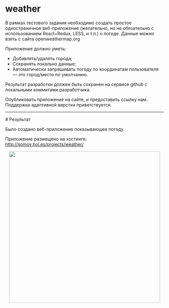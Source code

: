 # weather
В рамках тестового задания необходимо создать простое одностраничное веб-приложение 
(желательно, но не обязательно с использованием React+Redux, LESS, и т.п.) о погоде.
Данные можно взять с сайта openweathermap.org

Приложение должно уметь:
* Добавлять/удалять города;
* Сохранять локально данные;
* Автоматически запрашивать погоду по координатам пользователя — это город/место по умолчанию.

Результат разработки должен быть сохранен на сервисе github с локальными коммитами разработчика.

Опубликовать приложение на сайте, и предоставить ссылку нам. 
Поддержка адаптивной верстки приветствуется.

<hr>
# Результат

Было создано веб-приложение показывающее погоду.

Приложение размещено на хостинге: http://somov.hol.es/projects/weather/

<p align="center">
  <img src="http://somov.hol.es/projects/weather/img/image.png" width="480">
</p>

